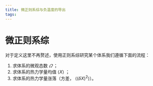 ```yaml
---
title: 微正则系综与负温度的导出
tags:
---
```


# 微正则系综

对于定义这里不再赘述，使用正则系综研究某个体系我们遵循下面的流程：

1. 求体系的微观态数 $\varOmega$ ；
2. 求体系的热力学量均值 $\langle X \rangle$ ；
3. 求体系的热力学量涨落（方差， $\langle (\delta X)^2 \rangle​$ ）。

